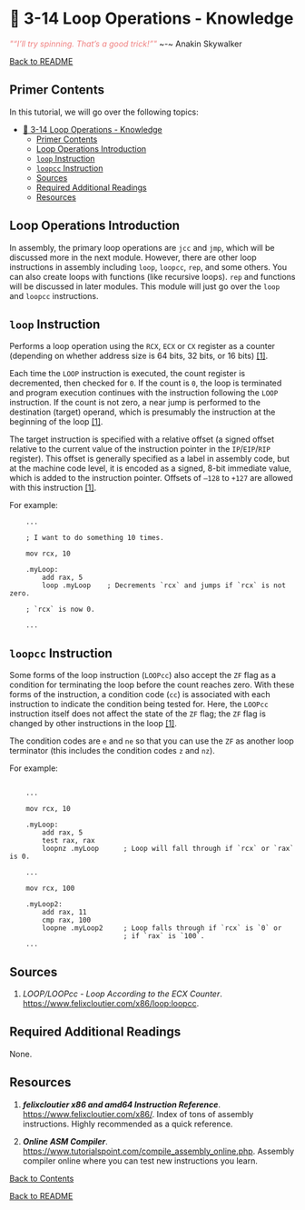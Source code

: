 
# 🔁 3-14 Loop Operations - Knowledge

<span style="color:lightcoral">*"“I’ll try spinning. That’s a good trick!”"*</span>
 ~-~ Anakin Skywalker

[Back to README](README.md)


## Primer Contents

In this tutorial, we will go over the following topics:

- [🔁 3-14 Loop Operations - Knowledge](#-3-14-loop-operations---knowledge)
  - [Primer Contents](#primer-contents)
  - [Loop Operations Introduction](#loop-operations-introduction)
  - [`loop` Instruction](#loop-instruction)
  - [`loopcc` Instruction](#loopcc-instruction)
  - [Sources](#sources)
  - [Required Additional Readings](#required-additional-readings)
  - [Resources](#resources)


## Loop Operations Introduction

In assembly, the primary loop operations are `jcc` and `jmp`, which will be 
discussed more in the next module. However, there are other loop instructions 
in assembly including `loop`, `loopcc`, `rep`, and some others. You can also 
create loops with functions (like recursive loops). `rep` and functions will 
be discussed in later modules. This module will just go over the `loop` and 
`loopcc` instructions. 


## `loop` Instruction

Performs a loop operation using the `RCX`, `ECX` or `CX` register as a counter
(depending on whether address size is 64 bits, 32 bits, or 16 bits)
[[1]](#sources).

Each time the `LOOP` instruction is executed, the count register is
decremented, then checked for `0`. If the count is `0`, the loop is terminated
and program execution continues with the instruction following the `LOOP`
instruction. If the count is not zero, a near jump is performed to the
destination (target) operand, which is presumably the instruction at the
beginning of the loop [[1]](#sources).

The target instruction is specified with a relative offset (a signed offset
relative to the current value of the instruction pointer in the
`IP`/`EIP`/`RIP` register). This offset is generally specified as a label in
assembly code, but at the machine code level, it is encoded as a signed, 8-bit
immediate value, which is added to the instruction pointer. Offsets of `–128`
to `+127` are allowed with this instruction [[1]](#sources).

For example:

``` x86asm
    ...

    ; I want to do something 10 times.

    mov rcx, 10

    .myLoop:
        add rax, 5
        loop .myLoop    ; Decrements `rcx` and jumps if `rcx` is not zero.

    ; `rcx` is now 0.

    ...
```


## `loopcc` Instruction

Some forms of the loop instruction (`LOOPcc`) also accept the `ZF` flag as a
condition for terminating the loop before the count reaches zero. With these
forms of the instruction, a condition code (`cc`) is associated with each
instruction to indicate the condition being tested for. Here, the `LOOPcc`
instruction itself does not affect the state of the `ZF` flag; the `ZF` flag is
changed by other instructions in the loop [[1]](#sources).

The condition codes are `e` and `ne` so that you can use the `ZF` as another 
loop terminator (this includes the condition codes `z` and `nz`).

For example:

``` x86asm

    ...

    mov rcx, 10

    .myLoop:
        add rax, 5
        test rax, rax
        loopnz .myLoop      ; Loop will fall through if `rcx` or `rax` is 0.

    ...

    mov rcx, 100

    .myLoop2:
        add rax, 11
        cmp rax, 100
        loopne .myLoop2     ; Loop falls through if `rcx` is `0` or
                            ; if `rax` is `100`.
    ...
```


## Sources

1. *LOOP/LOOPcc - Loop According to the ECX Counter*. 
https://www.felixcloutier.com/x86/loop:loopcc.


## Required Additional Readings

None.


## Resources

1. ***felixcloutier x86 and amd64 Instruction Reference***. 
https://www.felixcloutier.com/x86/. 
Index of tons of assembly instructions. Highly recommended as a quick 
reference.

2. ***Online ASM Compiler***. 
https://www.tutorialspoint.com/compile_assembly_online.php. 
Assembly compiler online where you can test new instructions you learn.


[Back to Contents](#primer-contents)

[Back to README](README.md)

<link rel="stylesheet" href="../.css/boxes.css">


<!--- End of file. --->

